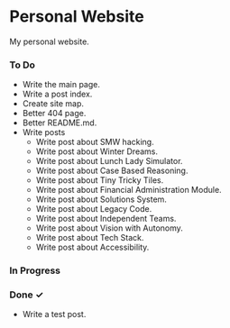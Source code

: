 # Personal Website
My personal website.

### To Do

- Write the main page.  
- Write a post index.  
- Create site map.  
- Better 404 page.  
- Better README.md.  
- Write posts  
  - Write post about SMW hacking.  
  - Write post about Winter Dreams.  
  - Write post about Lunch Lady Simulator.  
  - Write post about Case Based Reasoning.  
  - Write post about Tiny Tricky Tiles.  
  - Write post about Financial Administration Module.  
  - Write post about Solutions System.  
  - Write post about Legacy Code.  
  - Write post about Independent Teams.  
  - Write post about Vision with Autonomy.  
  - Write post about Tech Stack.  
  - Write post about Accessibility.  

### In Progress


### Done ✓

- Write a test post.  

